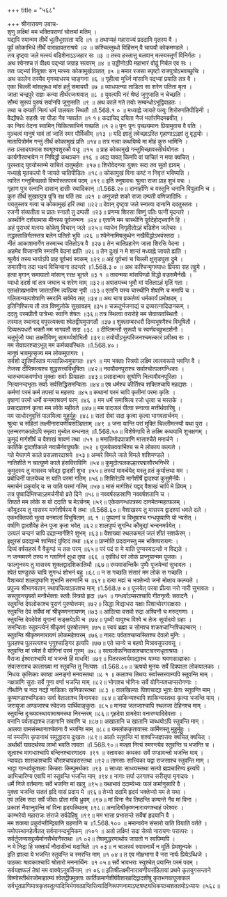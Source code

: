 +++
title = "५६८"

+++
श्रीनारायण उवाच-  
शृणु लक्ष्मि! मम भक्तिपराणां चोत्तमां मतिम् ।  
यद्यपि स्यान्मम तीर्थे धूलीधूसरता यदि ॥१ ॥
तथाप्यहं महाराज्यं प्रददामि मृतस्य वै ।  
पूर्वं कोकाभिधे तीर्थे वाराहावतराश्रये ॥२ ॥
कश्चिल्लुब्धो विहिंसन् वै चाययौ कोकमण्डले ।  
तत्र दृष्ट्वा जले मत्स्यं बडिशेनाऽऽजहार सः ॥३ ॥
तस्य हस्तात्तु बलवान् मत्स्यस्तूर्णं विनिर्गतः ।  
अथ श्येनश्च तं वीक्ष्य पद्भ्यां जग्राह सत्वरम् ॥४ ॥
उड्डीनोऽपि महाभारं वोढुं निर्बल एव सः ।  
ततः पद्भ्यां वियुक्तः सन् मत्स्यः कोकामुखेऽपतत् ॥५ ॥
ममार रजसा स्पृष्टो राजपुत्रोऽभवच्छुचिः ।  
अथ कालेन तस्यैव मृगव्याधस्य चाङ्गना ॥६ ॥
गृहीत्वा मूर्ध्नि मांसानि पद्भ्यां प्रयाति तत्र वै ।  
एका चिल्ली मांसक्षुब्धा मांसं हर्तुं समाययौ ॥७ ॥
व्याधपत्न्या ताडिता सा शरेण पतिता मृता ।  
जाता चन्द्रपुरे राज्ञः कन्या तीर्थरजःश्रयात् ॥८ ॥
युवत्यपि नरं श्रेष्ठं जुगुप्सति न चेच्छति ।  
सौम्यं सुरूपं पुरुषं सर्वानपि जुगुप्सति ॥९ ॥
अथ काले गते तयोः सम्बन्धोऽभूद्विवाहतः ।  
तथा च दम्पती नित्यं धर्मं पालयतः स्थितौ ॥1.568.१ ० ॥
मध्याह्ने जायते पत्युः शिरोरुगतिपीडिनी ।  
वैद्यौषधैः सहस्रैः सा पीडा नैव न्यवर्तत ॥१ १॥
कदाचिद् दयिता नैजं भर्तारमिदमब्रवीत् ।  
का न्वियं वेदना स्वामिन् चिकित्साभिर्न गच्छति ॥१ २॥
पुनः पुनः पृच्छ्यमानः प्रियामुवाच वै पतिः ।  
मुञ्चत्वं मानुषं भावं तां जातिं स्मर पौर्विकीम् ॥१३ ॥
यदि ज्ञातुं तवेच्छाऽस्ति गृहाणाऽऽज्ञां तु वृद्धयोः ।  
मातापित्रोर्मम गन्तुं तीर्थं कोकामुखं प्रति ॥१४॥
तत्र गत्वा कथयिष्ये मा मोहं कुरु भामिनि ।  
ततः प्रसादयामास श्वश्रूश्वशुरकौ वधूः ॥१५ ॥
प्राह कोकामुखे गन्तुमिच्छावस्तीर्थयोगतः ।  
कार्यगौरवभावेन न निषिद्धौ कथञ्चन ॥१६ ॥
अद्य यावत् किमपि वां याचितं न मया क्वचित् ।  
पुरस्ताद् युवयोस्तन्मे याचितं दातुमर्हतः ॥१७॥
शिरोवेदनया युक्तः सदा तव सुतो ह्ययम् ।  
मध्याह्ने मृतकल्पो वै जायते चातिपीडितः ॥१८॥
कोकामुखं विना कष्टं न निवृत्तं भविष्यति ।  
त्वरितं गन्तुमिच्छावो विष्णोस्तत्परमं पदम् ॥१९॥
इति स्नुषावचः श्रुत्वा राजा प्राह शुभं वचः ।  
गृहाण पुत्र रत्नानि दासान् दासीः रथादिकान् ॥1.568.२०॥
दानार्हाणि च वस्तूनि धनानि विपुलानि च ।  
कुरु तीर्थं सुखात्पुत्र पुत्रि रक्ष पतिं तव ॥२१ ॥
अनुजज्ञे शको राजा दम्पती वणिजादिभिः ।  
ययतुस्तत्र गत्वा च कोकामुखं हरिं तथा ॥२२॥
देवान् दृष्ट्वा जले स्नात्वा दानानि ददतुस्ततः ।  
रजनी संव्यतीता च प्रातः स्नातौ तु दम्पती ॥२३॥
प्रणम्य शिरसा विष्णुं पतिः पत्नीं मृदन्तरे ।  
अस्थीनि दर्शयामास मीनस्य पूर्वजन्मनः ॥२४॥
एतानि मम चास्थीनि पूर्वदेहोद्भवानि हि ।  
अहं पुराभवं मत्स्यः कोकेषु विचरन् जले ॥२५॥
व्याधेन निगृहीतोऽहं बडिशेन जलेचरः ।  
तद्धस्तान्निर्गतस्तत्र बलेन पतितो भुवि ॥२६ ॥
श्येनेनामिषलुब्धेन नखैर्विद्धोऽभवंस्तदा ।  
नीतं आकाशमार्गेण तस्माच्च पतितोऽत्र वै ॥२७॥
तेन चातिप्रहारेण जाता शिरसि वेदना ।  
अहमेव विजानामि स्मरामि वेदनां ह्यति ॥२८॥
तेन दुःखं न मे शान्तं मध्याह्ने जायते ह्यति ।  
श्रुत्वैवं तस्य भार्याऽपि प्राह पूर्वभवं स्वकम् ॥२९॥
अहं पूर्वभवं च चिल्ली क्षुत्तृड्युता द्रुमे ।  
समासीना तदा भक्ष्यं विचिन्वाना तदन्तरे ॥1.568.३ ० ॥
अथ कश्चिन्मृगव्याधः प्रियया सह तद्द्रुमे ।  
हत्वा मृगान् समायातो मांसान् ररक्ष भूतले ॥३ १ ॥
तावन्मया मांसपिण्डो विद्धो वज्रसमैर्नखैः ।  
व्याधो ददर्श मां तत्र जघान च शरेण माम् ॥३२॥
अपातयच्च भूमौ मां पतिताऽहं मृतिं गता ।  
एतत्क्षेत्रप्रभावेण जाताऽस्मि त्वत्प्रिया नृपी ॥३३॥
एतानि यस्य चास्थीनि शेषाणि च ममापि च ।  
गलितान्यल्पशेषाणि स्मरामि सर्वमेव तत् ॥३४॥
अथ चात्र प्रकर्तव्यं धर्मकार्यं प्रमोक्षदम् ।  
इतिनिश्चित्य तौ तत्र विष्णुलोके सुखावहम् ॥३५॥
चक्रतुर्भजनाद्यं च द्रव्यरत्नादिदानकम् ।  
ददतुः परमप्रीतौ पात्रेभ्यः स्वानि शेषतः ॥३६॥
तत्र स्थित्वा वरारोहे मम सेवाव्यवस्थितौ ।  
तस्मात् स्थानाद् वपुस्त्यक्त्वा श्वेतद्वीपमुपागतौ ॥३७॥
शुक्लाम्बरधरौ दिव्यभूषणैश्च विभूषितौ ।  
दिव्यरूपधरौ भक्तौ मम भागवतौ सदा ॥३८ ॥
दीप्तिमन्तौ सुरूपौ च स्वर्णवच्छुभदर्शनौ ।  
चतुर्भुजौ यथा लक्ष्मीविष्णू सामर्थ्यशोभितौ ॥३९॥
तयोर्योऽभूत्परिजनश्चमत्कारं प्रवीक्ष्य सः ।  
मम सेवापरश्चाऽभूत् मम कर्मव्यवस्थितः ॥1.568.४०।  
मानुषं भावमुत्सृज्य मम लोकमुपागतः ।  
सर्वशो द्युतिमाँस्तत्र मत्सान्निध्यमुपागतः ॥४१ ॥
मम भक्ताः स्त्रियो लक्ष्मि त्वत्स्वरूपो भवन्ति वै ।  
तेजसा दीप्तिमत्यश्च शुद्धसत्त्वविभूषिताः ॥४२॥
नवयौवनपूराश्च सर्वाश्चोत्पलगन्धिकाः ।  
चारुचम्पकवर्णाभा मुक्ताः सर्वाः प्रियव्रताः ॥४३॥
प्रसादान्मम सुश्रोणि नित्ययौवनपूरिताः ।  
नित्यानन्दभृताः सर्वाः सर्वसिद्धिसमन्विताः ॥४४॥
एष धर्मश्च कीर्तिश्च शक्तिश्चापि महद्यशः ।  
कर्मणां परमं कर्म तपसां च महत्तपः ॥४५॥
कथानां परमं चापि कृतीनां परमा कृतिः ।  
वृषाणां परमो धर्मो यन्ममाश्रयणं परम् ॥४६ ॥
मम धर्मं समाश्रित्य रजो धृत्वा च मस्तके ।  
प्रसादप्राशनं कृत्वा मम लोके महीयते ॥४७॥
मम पादजलं पीत्वा स्नात्वा मत्तीर्थवारिषु ।  
मम साधोरनुवृत्तिं पालयित्वा मुहुर्मुहुः ॥४८॥
सतां सेवां सदा कृत्वा कृत्वा भागवतार्चनम् ।  
श्रुत्वा च संहितां लक्ष्मीनारायणीयसञ्ज्ञिताम् ॥४९ ॥
जना यान्ति परां मुक्तिं चिल्लीमत्स्यौ यथा पुरा ।  
एतन्मरणकालेऽपि स्मृत्वा मुच्येत बन्धनात् ॥1.568.५०॥
विशेषेणापि ते लक्ष्मि कथयामि शुभक्षणम् ।  
कुमुदं मार्गशीर्षं च वैशाखं श्रावणं तथा ॥५१ ॥
ममातिमोदपात्राणि मासाश्चैते ममार्चने ।  
कार्तिके द्वादशीकाले नवान्नैर्नवपुष्पकैः ॥५२ ॥
पूजयेन्नववार्भिश्च स मे लोकाय कल्पते ।  
गते मेघागमे काले प्रसन्नशरदाश्रये ॥५३॥
अम्बरे विमले जाते विमले शशिमण्डले ।  
नातिशीते न चात्युष्णे काले हंसविराविणि ॥५४॥
कुमुदोत्पलकल्हारपद्मसौरभनिर्भरे ।  
कुमुदस्य तु मासस्य भवेद्या द्वादशी शुभा ॥५५॥
तस्यां मामर्चयेद् यस्तु व्रतं कुर्यात्तथा मम ।  
प्रबोधिनीं पालयेच्च स याति परमां गतिम् ॥५६॥
शिशिरेऽपि मार्गशीर्षे द्वादश्यां कुसुमैर्नवैः ।  
ममार्चनं प्रकुर्याद् यः स याति परमां गतिम् ॥५७॥
मासं मार्गशिरं यद्वद् वैशाखं चापि मे प्रियम् ।  
तत्र पुष्पादिभिश्चाऽहमर्चनीयो व्रते दिने ॥५८॥
नववर्षसहस्राणि नववर्षशतानि च ।  
तिष्ठते मम लोके स यो ददाति च मेऽर्चनम् ॥५९॥
एकेकगन्धपत्रस्य दानमेतन्महत्फलम् ।  
कौमुदस्य तु मासस्य मार्गशीर्षस्य वै तथा ॥1.568.६०॥
वैशाखस्य तु मासस्य द्वादश्यां धवले दले ।  
एकभक्तिपरो भूत्वा वनमालां विभूषिताम् ॥६ १ ॥
पुष्पाणां च विभूषाश्च गन्धपुष्पाणि यो न्यसेत् ।  
वर्षाणि द्वादशैवेह तेन पूजा कृता भवेत् ॥६२॥
शालपुष्पं सुगन्धि कौमुद्यां चन्दनमर्पयेत् ।  
उत्पलं चन्दनं चापि दद्यान्मार्गशिरे शुभम् ॥६३॥
वैशाख्यां स्थलकमलं जलं शीतं सशर्करम् ।  
इक्षुरसं प्रदद्यान्मे शान्तिदं पुष्टिदं तथा ॥६४॥
प्राप्नोति प्रददानस्तु मम भक्तिपरायणः ।  
दिव्यं वर्षसहस्रं वै वैकुण्ठं च ततः परम् ॥६५॥
परं पदं स मे याति पुण्यस्याऽन्तो न विद्यते ।  
न जन्ममरणे तस्य न ग्लानिर्न क्षुधा तृषा ॥६६ ॥
एवंविधं परं लोकं प्राप्नुयान्मम पूजकः ।  
फाल्गुनस्य तु मासस्य शुक्लद्वादशिकातिथौ ॥६७॥
रम्यवासन्तिकैः पुष्पैः पूजयेन्मां सुभावतः ।  
श्वेतं पाण्डुरकं चापि सुगन्धं शोभनं बहु ॥६८॥
न स गच्छति संसारं मम लोकं स गच्छति ।  
वैशाख्यां शालपुष्पाणि शुभानि तरुणानि च ॥६९॥
दत्वा मह्यं च भक्तेभ्यो जनो मोक्षाय कल्प्यते ।  
प्रपूज्य श्रीभागवतान् स्थापयित्वाऽग्रतश्च माम् ॥1.568.७ ०॥
पूजयेत् परया प्रीत्या नरो नारी सुभावतः ।  
सस्तुवन्त्यृषयो मन्त्रैर्भक्ताः स्तवैः स्त्रियो हृदा ॥७१ ॥
गन्धर्वाऽप्सरश्चापि गीतनृत्यैः सवादनैः ।  
स्तुवन्ति देवलोकाश्च पुराणं पुरुषोत्तमम् ॥७२॥
सिद्धा विद्याधरा यक्षाः पिशाचोरगराक्षसाः ।  
स्तुवन्ति देवं सर्वेषां मां श्रीकृष्णनरायणम् ॥७३॥
आदित्या वसवो रुद्रा अश्विनौ च मरुद्गणाः ।  
स्तुवन्ति देवदेवेशं युगानां सङ्क्षयेऽपि च ॥७४॥
पृथ्वी वायुश्च विश्वे च तेजः सूर्यादयो ग्रहाः ।  
समन्विताः स्तुवन्त्येनं श्रीकृष्णं पुरुषोत्तमम् ॥७५॥
स्वयं ब्रह्मा च सोमश्च शक्रश्चाग्निश्चिदम्बरम् ।  
स्तुवन्ति श्रीकृष्णनारायणं लोकमहेश्वरम् ॥७६॥
नारदः पर्वताश्चाप्यसितश्च देवलो मुनिः ।  
पुलहश्च पुलस्त्यश्च भृगुश्चाङ्गिर इत्यपि ॥७७॥
एते चान्ये च बहवो मित्रावसुपरावसू ।  
स्तुवन्ति मां रमेशं वै योगिनां परमं गुरुम् ॥७८॥
सत्यलोकनिवासाश्चाष्टावरणधृताश्रयाः ।  
वैराजा ईश्वराश्चापि मां भजन्ते हिं माधवि! ॥७९॥
पितरस्त्वर्यमाद्याश्च याम्याः श्रवणसञ्ज्ञकाः ।  
संवत्सराश्च कालाख्या मां स्तुवन्ति तु नित्यशः ॥1.568.८०॥
ऋषयो मुनयः सर्वे दिक्पाला लोकपालकाः ।  
निधयः कृत्तिकाः काष्ठा अनङ्गो मनवस्तथा ॥८ १ ॥
कलाश्च तिथयः सर्वास्तत्त्वान्यपि स्तुवन्ति माम् ।  
नक्षत्राणि सुराः सर्वे गुणा वर्णा भजन्ति माम् ॥८२॥
भोगाश्च भोगिनः सर्वे योगिन्यश्चाप्सरोगणाः ।  
तीर्थानि च नदा नद्यो नाडिकाः खनिकास्तथा ॥८३ ॥
वालखिल्याः पिशाचाद्या भूताः प्रेताः स्तुवन्ति माम् ।  
कूष्माण्डाश्चण्डिकाः सर्वा वेतालाश्च विनायकाः ॥८४॥
डाकिन्यश्चापि शाकिन्यस्तथा कृत्या भजन्ति माम् ।  
जरायूजा अण्डजाश्च स्वेदजाः पार्थिवाङ्कुराः ॥८५॥
मानवा जलजाश्चापि स्थलजा देहिनश्च माम् ।  
स्तुवन्ति दुःख्यवस्थायामाश्रमस्था निरन्तरम् ॥८६॥
गृहदेवा ग्रामदेवा वनारण्यादिदेवताः ।  
वनानि पर्वताद्याश्च तडागानि स्रवाणि च ॥८७॥
अखातानि च खातानि चाब्धयोऽपि स्तुवन्ति माम् ।  
आलया ग्रामसंस्थानाश्चेतना वै भजन्ति माम् ॥८८॥
यमलोककृतावासाः कर्मिणस्तु मुहुर्मुहुः ।  
मां स्मरन्ति कृपानाथं समुद्धाराय दुःखतः ॥८९॥
आर्ताः स्तुवन्ति मां शश्वज्जिज्ञासवः क्वचित् क्वचित् ।  
अर्थार्थी यावदर्थस्य लाभो भवति तावता ॥1.568.९०॥
मज्ज्ञा नित्यं स्मरन्त्येव स्तुवन्ति च भजन्ति च ।  
सूताश्च मागधाश्चापि बन्दिनश्चारणादयः ॥९१ ॥
स्तावकाः कथकाः सर्वे पण्डावन्तो भजन्ति माम् ।  
न्यायदाः शासकाश्चापि चौराश्चापहरास्तथा ॥९२॥
तामसाः सात्त्विका यद्वा राजसाश्च स्तुवन्ति माम् ।  
भाट्टा गान्धर्वकुशलाः किन्नराः किम्पुमर्थकाः ॥९३ ॥
साध्याः साध्व्यस्तथा सत्यो ब्रह्मचारिण्य इत्यपि ।  
आभिचारिण्य एवापि मां स्तुवन्ति भजन्ति माम् ॥९४॥
नागाः सर्पा उरगाश्च सरीसृपा मृगादयः ।  
धर्मे निजे वर्तमानाः सर्वे भजन्ति मां खलु ॥९५॥
यथाभावं ददाम्येभ्यः फलं कर्मानुसारि वै ।  
मुक्ता भजन्ति सततं हृदि वासं प्रदाय मे ॥९६॥
तेभ्यो ददामि हृदयं भक्तेभ्यो मम ते यथा ।  
एवं लक्ष्मि सदा सर्वे जीवाः प्रोता मयि ध्रुवम् ॥९७॥
मां विना नैव तिष्ठन्ति कम्पन्ते नैव मां विना ।  
प्रकाशं नैवाप्नुवन्ति मां विना हृदयस्थितम् ॥९८॥
अनादिश्रीकृष्णनारायणश्चाहं परेश्वरः ।  
काम्भरेयो महाराजः संराजे सर्वदेहिषु ॥९९॥
मम भासा प्रभासन्ते सर्वेषां हृदयानि वै ।  
मम शक्त्या प्रकुर्वन्तीन्द्रियाणि ग्रहणानि च ॥1.568.१०० ॥
ममान्वयेन संसारो याति वियाति वर्तते ।  
ममोपस्थानहेत्वैतत् सर्वमानन्दभूमिकम् ॥१०१ ॥
अतो लक्ष्मि! सदा सेव्यो नारायणः परात्परः ।  
सर्वर्तुजन्यसद्द्रव्यैर्मानसैर्भवनैस्तथा ॥१ ०२॥
तेषामुद्धरणार्थाय जाग्रतो न स्वपिम्यपि ।  
न मे निद्रा हि भक्तार्थं नौदासीन्यं मदाश्रिते ॥१ ०३॥
न चालस्यं स्वावनार्थे न मूर्तिः प्रेमशून्यके ।  
इति ज्ञात्वा ये भजन्ति स्तुवन्ति च स्मरन्ति माम् ॥१ ०४॥
त एव मोक्षभागा वै नरा नार्यः प्रियेऽब्धिजे ।  
पाठकाः श्रावकाश्चापि श्रोतारो मननार्थिनः ॥१ ०५॥
सर्वे भावभराः स्युश्चेत् प्रयान्ति परमं पदम् ।  
सर्वयज्ञफलं तेषां मम वाक्येऽनुवर्तिनाम् ॥१ ०६॥
इतिश्रीलक्ष्मीनारायणीयसंहितायां प्रथमे कृतयुगसन्ताने विष्णोस्तीर्थरजोमाहात्म्यं श्वेतद्वीपमुक्ताः कार्तिकमार्गशीर्षवैशाखादिद्वादशीषु कृतभगवत्पूजाफलं सर्वभूतप्राणिमात्रकृतस्तुत्यादिभिर्भगवत्प्राप्तिरित्यादिनिरूपणनामाऽष्टषष्ट्यधिकपञ्चशततमोऽध्यायः ॥५६८॥
    
